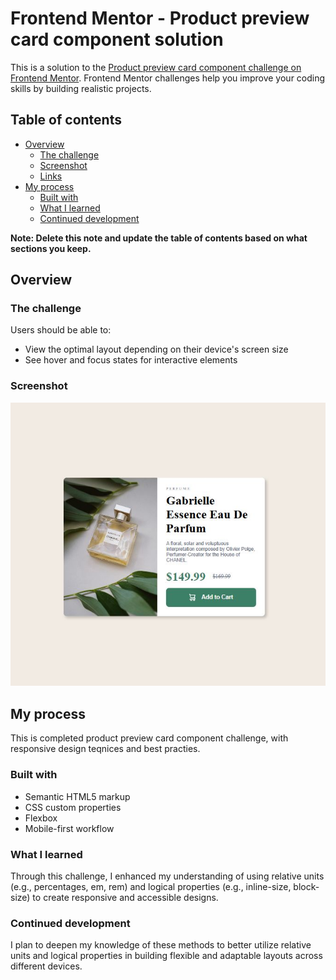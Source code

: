 # Frontend Mentor - Product preview card component solution

This is a solution to the [Product preview card component challenge on Frontend Mentor](https://www.frontendmentor.io/challenges/product-preview-card-component-GO7UmttRfa). Frontend Mentor challenges help you improve your coding skills by building realistic projects. 

## Table of contents

- [Overview](#overview)
  - [The challenge](#the-challenge)
  - [Screenshot](#screenshot)
  - [Links](#links)
- [My process](#my-process)
  - [Built with](#built-with)
  - [What I learned](#what-i-learned)
  - [Continued development](#continued-development)

**Note: Delete this note and update the table of contents based on what sections you keep.**

## Overview

### The challenge

Users should be able to:

- View the optimal layout depending on their device's screen size
- See hover and focus states for interactive elements

### Screenshot

![](./screenshot/Capture.JPG)

## My process
This is completed product preview card component challenge, with responsive design teqnices and best practies.
### Built with

- Semantic HTML5 markup
- CSS custom properties
- Flexbox
- Mobile-first workflow

### What I learned

Through this challenge, I enhanced my understanding of using relative units (e.g., percentages, em, rem) and logical properties (e.g., inline-size, block-size) to create responsive and accessible designs.

### Continued development

I plan to deepen my knowledge of these methods to better utilize relative units and logical properties in building flexible and adaptable layouts across different devices.

